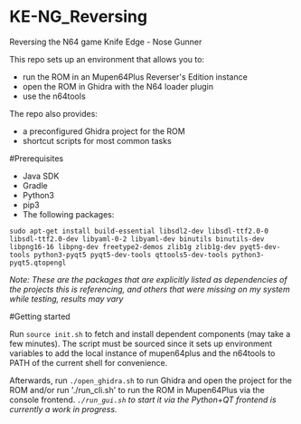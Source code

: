 # KE-NG_Reversing
Reversing the N64 game Knife Edge - Nose Gunner

This repo sets up an environment that allows you to:
- run the ROM in an Mupen64Plus Reverser's Edition instance
- open the ROM in Ghidra with the N64 loader plugin
- use the n64tools

The repo also provides:
- a preconfigured Ghidra project for the ROM
- shortcut scripts for most common tasks

#Prerequisites
- Java SDK
- Gradle
- Python3
- pip3
- The following packages:

```
sudo apt-get install build-essential libsdl2-dev libsdl-ttf2.0-0 libsdl-ttf2.0-dev libyaml-0-2 libyaml-dev binutils binutils-dev libpng16-16 libpng-dev freetype2-demos zlib1g zlib1g-dev pyqt5-dev-tools python3-pyqt5 pyqt5-dev-tools qttools5-dev-tools python3-pyqt5.qtopengl
```

*Note: These are the packages that are explicitly listed as dependencies of the projects this is referencing, and others that were missing on my system while testing, results may vary*

#Getting started

Run `source init.sh` to fetch and install dependent components (may take a few minutes).
The script must be sourced since it sets up environment variables to add the local instance of mupen64plus and the n64tools to PATH of the current shell for convenience.

Afterwards, run `./open_ghidra.sh` to run Ghidra and open the project for the ROM and/or run './run_cli.sh' to run the ROM in Mupen64Plus via the console frontend.
*`./run_gui.sh` to start it via the Python+QT frontend is currently a work in progress.*